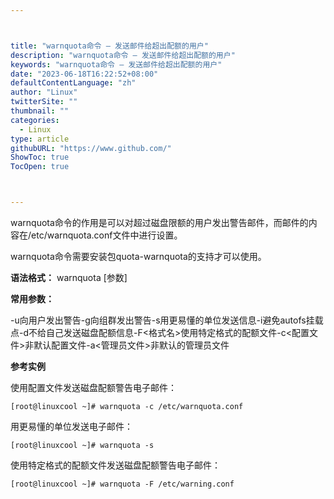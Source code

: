 ```yaml
---



title: "warnquota命令 – 发送邮件给超出配额的用户"
description: "warnquota命令 – 发送邮件给超出配额的用户"
keywords: "warnquota命令 – 发送邮件给超出配额的用户"
date: "2023-06-18T16:22:52+08:00"
defaultContentLanguage: "zh"
author: "Linux"
twitterSite: ""
thumbnail: ""
categories:
  - Linux
type: article
githubURL: "https://www.github.com/"
ShowToc: true
TocOpen: true



---
```


warnquota命令的作用是可以对超过磁盘限额的用户发出警告邮件，而邮件的内容在/etc/warnquota.conf文件中进行设置。

warnquota命令需要安装包quota-warnquota的支持才可以使用。

**语法格式：** warnquota [参数]

**常用参数：**

-u向用户发出警告-g向组群发出警告-s用更易懂的单位发送信息-i避免autofs挂载点-d不给自己发送磁盘配额信息-F<格式名>使用特定格式的配额文件-c<配置文件>非默认配置文件-a<管理员文件>非默认的管理员文件

**参考实例**

使用配置文件发送磁盘配额警告电子邮件：

```
[root@linuxcool ~]# warnquota -c /etc/warnquota.conf
```

用更易懂的单位发送电子邮件：

```
[root@linuxcool ~]# warnquota -s
```

使用特定格式的配额文件发送磁盘配额警告电子邮件：

```
[root@linuxcool ~]# warnquota -F /etc/warning.conf
```